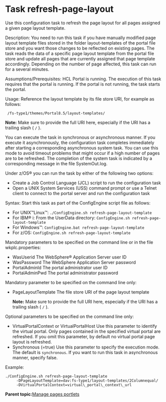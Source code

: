 # Task refresh-page-layout

Use this configuration task to refresh the page layout for all pages assigned a given page layout template.

Description: You need to run this task if you have manually modified page layout template files stored in the folder layout-templates of the portal file store and you want those changes to be reflected on existing pages. The task reads the data of a specific page layout template from the portal file store and update all pages that are currently assigned that page template accordingly. Depending on the number of page affected, this task can run for a several minutes.

Assumptions/Prerequisites: HCL Portal is running. The execution of this task requires that the portal is running. If the portal is not running, the task starts the portal.

Usage: Reference the layout template by its file store URI, for example as follows:

```
 /fs-type1/themes/Portal8.5/layout-templates/
```

**Note:** Make sure to provide the full URI here, especially if the URI has a trailing slash \( `/` \).

You can execute the task in synchronous or asynchronous manner. If you execute it asynchronously, the configuration task completes immediately after starting a corresponding asynchronous system task. You can use this mode to avoid timeout problems that might occur if a high number of pages are to be refreshed. The completion of the system task is indicated by a corresponding message in the file SystemOut.log.

Under z/OS® you can run the task by either of the following two options:

-   Create a Job Control Language \(JCL\) script to run the configuration task
-   Open a UNIX System Services \(USS\) command prompt or use a Telnet client to connect to the portal server and run the configuration task

Syntax: Start this task as part of the ConfigEngine script file as follows:

-   For UNIX™Linux™: `./ConfigEngine.sh refresh-page-layout-template`
-   For IBM® i: From the UserData directory: `ConfigEngine.sh refresh-page-layout-template`
-   For Windows™: `ConfigEngine.bat refresh-page-layout-template`
-   For z/OS: `ConfigEngine.sh refresh-page-layout-template`

Mandatory parameters to be specified on the command line or in the file wkplc.properties:

-   WasUserid The WebSphere® Application Server user ID
-   WasPassword The WebSphere Application Server password
-   PortalAdminId The portal administrator user ID
-   PortalAdminPwd The portal administrator password

Mandatory parameter to be specified on the command line only:

-   PageLayoutTemplate The file store URI of the page layout template

    **Note:** Make sure to provide the full URI here, especially if the URI has a trailing slash \( `/` \).


Optional parameters to be specified on the command line only:

-   VirtualPortalContext or VirtualPortalHost Use this parameter to identify the virtual portal. Only pages contained in the specified virtual portal are refreshed. If you omit this parameter, by default no virtual portal page layout is refreshed.
-   Synchronous \(=true\) Use this parameter to specify the execution mode. The default is `synchronous`. If you want to run this task in asynchronous manner, specify false.

Example:

```
./ConfigEngine.sh refresh-page-layout-template 
     -DPageLayoutTemplate=dav:fs-type1/layout-templates/2Columnequal/ 
     -DVirtualPortalContext=virtual\_portal\_context\_url 
```

**Parent topic:**[Manage pages portlets](../admin-system/mp_manage_pages.md)

